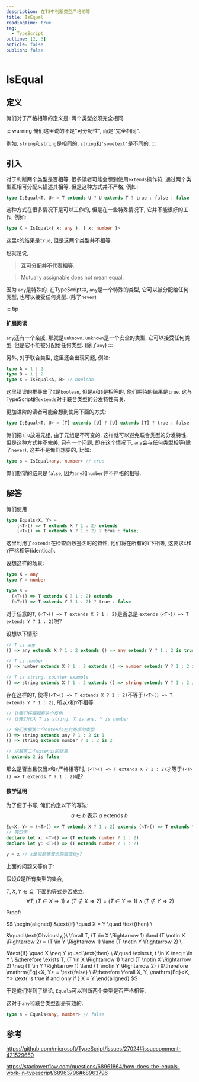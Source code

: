 ```yaml
---
description: 在TS中判断类型严格相等
title: IsEqual
readingTime: true
tag:
  - TypeScript
outline: [2, 3]
article: false
publish: false
---
```


# IsEqual
## 定义

俺们对于严格相等的定义是: 两个类型必须完全相同.

::: warning
俺们这里说的不是"可分配性", 而是"完全相同".

例如, `string`和`string`是相同的, `string`和`'sometext'`是不同的.
:::


## 引入

对于判断两个类型是否相等, 很多读者可能会想到使用`extends`操作符, 通过两个类型互相可分配来描述其相等, 但是这种方式并不严格, 例如:

```ts
type IsEqual<T, U> = T extends U ? U extends T ? true : false : false
```

这种方式在很多情况下是可以工作的, 但是在一些特殊情况下, 它并不能很好的工作, 例如:

```ts
type X = IsEqual<{ x: any }, { x: number }>
```

这里`X`的结果是`true`, 但是这两个类型并不相等. 

也就是说, 
> **互可分配并不代表相等**.

> Mutually assignable does not mean equal.

因为 `any`是特殊的. 在TypeScript中, `any`是一个特殊的类型, 它可以被分配给任何类型, 也可以接受任何类型. (除了`never`)

::: tip
#### 扩展阅读
`any`还有一个亲戚, 那就是`unknown`. `unknown`是一个安全的类型, 它可以接受任何类型, 但是它不能被分配给任何类型. (除了`any`)
:::

另外, 对于联合类型, 这里还会出现问题, 例如:

```ts
type A = 1 | 2
type B = 1 | 2
type X = IsEqual<A, B> // boolean
```

这里错误的推导出了`X`是`boolean`, 但是`A`和`B`是相等的, 俺们期待的结果是`true`. 这与TypeScript的`extends`对于联合类型的分发特性有关.

更加进阶的读者可能会想到使用下面的方式:
```ts
type IsEqual<T, U> = [T] extends [U] ? [U] extends [T] ? true : false : false
```
俺们把`T`, `U`放进元组, 由于元组是不可变的, 这样就可以避免联合类型的分发特性. 但是这种方式并不完美, 只有一个问题, 即在这个情况下, `any`会与任何类型相等(除了`never`), 这并不是俺们想要的, 比如:

```ts
type s = IsEqual<any, number> // true
```
俺们期望的结果是`false`, 因为`any`和`number`并不严格的相等.

## 解答
俺们使用
```ts
type Equals<X, Y> =
    (<T>() => T extends X ? 1 : 2) extends
    (<T>() => T extends Y ? 1 : 2) ? true : false;
```

这里利用了`extends`在检查函数签名时的特性, 他们将在所有的`T`下相等, 这要求`X`和`Y`严格相等(identical).

设想这样的场景:

```ts
type X = any
type Y = number

type s = 
  (<T>() => T extends X ? 1 : 2) extends 
  (<T>() => T extends Y ? 1 : 2) ? true : false
```

对于任意的`T`, `(<T>() => T extends X ? 1 : 2)`是否总是 `extends` `(<T>() => T extends Y ? 1 : 2)`呢?

设想以下情形:

```ts
// T is any
() => any extends X ? 1 : 2 extends () => any extends Y ? 1 : 2 is true

// T is number
() => number extends X ? 1 : 2 extends () => number extends Y ? 1 : 2 is true

// T is string, counter example
() => string extends X ? 1 : 2 extends () => string extends Y ? 1 : 2 is false
```

存在这样的`T`, 使得`(<T>() => T extends X ? 1 : 2)`不等于`(<T>() => T extends Y ? 1 : 2)`, 所以`X`和`Y`不相等.

```ts
// 让俺们仔细观察这个反例
// 让俺们代入 T is string, X is any, Y is number

// 俺们求解第二个extends左右两项的类型
() => string extends any ? 1 : 2 is 1
() => string extends number ? 1 : 2 is 2

// 求解第二个extends的结果
1 extends 2 is false
```

那么是否当且仅当`X`和`Y`严格相等时, `(<T>() => T extends X ? 1 : 2)`才等于`(<T>() => T extends Y ? 1 : 2)`呢?

#### 数学证明
为了便于书写, 俺们约定以下的写法:
$$
a \in b \text{ 表示 } a \text{ extends } b
$$
```ts
Eq<X, Y> = (<T>() => T extends X ? 1 : 2) extends (<T>() => T extends Y ? 1 : 2) ? true : false
// 等价于
declare let x: <T>() => (T extends number ? 1 : 2)
declare let y: <T>() => (T extends number ? 1 : 2)

y = x // x是否能够安全的赋值给y?
```
上面的问题又等价于:

假设$\Omega$是所有类型的集合, 

$T,X, Y \in \Omega$, 下面的等式是否成立:
$$
\
\forall T, (T \in X \Rightarrow 1) \land (T \notin X \Rightarrow 2) = (T \in Y \Rightarrow 1) \land (T \notin Y \Rightarrow 2)
$$

Proof:

$$
\begin{aligned}
&\text{if} \quad X = Y \quad \text{then} \\

&\quad \text{Obviously,}\ \forall T, (T \in X \Rightarrow 1) \land (T \notin X \Rightarrow 2) = (T \in Y \Rightarrow 1) \land (T \notin Y \Rightarrow 2) \\

&\text{if} \quad X \neq Y \quad \text{then} \\
&\quad \exists t, t \in X \neq t \in Y \\
&\therefore \exists T, (T \in X \Rightarrow 1) \land (T \notin X \Rightarrow 2) \neq (T \in Y \Rightarrow 1) \land (T \notin Y \Rightarrow 2) \\
&\therefore \mathrm{Eq}<X, Y> = \text{false} \\
&\therefore \forall X, Y, \mathrm{Eq}<X, Y> \text{ is true if and only if } X = Y
\end{aligned}
$$

于是俺们得到了结论, `Equals`可以判断两个类型是否严格相等.

这对于`any`和联合类型都是有效的.
```ts
type s = Equals<any, number> // false
```

## 参考

https://github.com/microsoft/TypeScript/issues/27024#issuecomment-421529650

https://stackoverflow.com/questions/68961864/how-does-the-equals-work-in-typescript/68963796#68963796